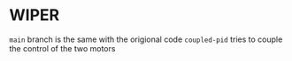 # WIPER

`main` branch is the same with the origional code
`coupled-pid` tries to couple the control of the two motors
